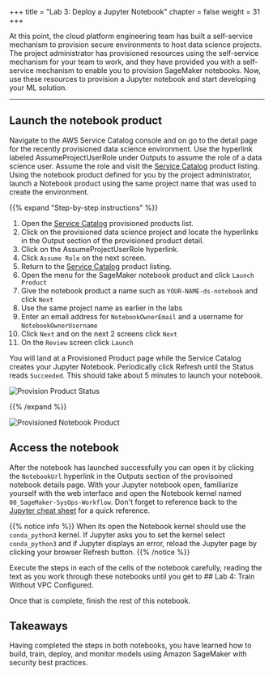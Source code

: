 +++
title = "Lab 3: Deploy a Jupyter Notebook"
chapter = false
weight = 31
+++

At this point, the cloud platform engineering team has built a self-service mechanism to provision secure environments to host data science projects.  The project administrator has provisioned resources using the self-service mechanism for your team to work, and they have provided you with a self-service mechanism to enable you to provision SageMaker notebooks.  Now, use these resources to provision a Jupyter notebook and start developing your ML solution.

---

## Launch the notebook product

Navigate to the AWS Service Catalog console and on go to the detail page for the recently provisioned data science environment.  Use the hyperlink labeled AssumeProjectUserRole under Outputs to assume the role of a data science user. Assume the role and visit the [Service Catalog](https://console.aws.amazon.com/servicecatalog/home?#/products) product listing.  Using the notebook product defined for you by the project administrator, launch a Notebook product using the same project name that was used to create the environment.

{{% expand "Step-by-step instructions" %}}
1. Open the [Service Catalog](https://console.aws.amazon.com/servicecatalog/home?isSceuc=true#/stacks) provisioned products list.
1. Click on the provisioned data science project and locate the hyperlinks in the Output section of the provisioned product detail.
1. Click on the AssumeProjectUserRole hyperlink.
1. Click `Assume Role` on the next screen.
1. Return to the [Service Catalog](https://console.aws.amazon.com/servicecatalog/home?#/products) product listing.
1. Open the menu for the SageMaker notebook product and click `Launch Product`
1. Give the notebook product a name such as `YOUR-NAME-ds-notebook` and click `Next`
1. Use the same project name as earlier in the labs
1. Enter an email address for `NotebookOwnerEmail` and a username for `NotebookOwnerUsername`
1. Click `Next` and on the next 2 screens click `Next`
1. On the `Review` screen click `Launch`

You will land at a Provisioned Product page while the Service Catalog creates your Jupyter Notebook.  Periodically click Refresh until the Status reads `Succeeded`.  This should take about 5 minutes to launch your notebook.

![Provision Product Status](/images/launch_product_status.png)

{{% /expand %}}

![Provisioned Notebook Product](/images/provisioned_product.png)

## Access the notebook
After the notebook has launched successfully you can open it by clicking the `NotebookUrl` hyperlink in the Outputs section of the provisoined notebook details page. With your Jupyter notebook open, familiarize yourself with the web interface and open the Notebook kernel named `00_SageMaker-SysOps-Workflow`.  Don't forget to reference back to the [Jupyter cheat sheet](https://www.edureka.co/blog/cheatsheets/jupyter-notebook-cheat-sheet) for a quick reference.

{{% notice info %}}
When its open the Notebook kernel should use the `conda_python3` kernel.  If Jupyter asks you to set the kernel select `conda_python3` and if Jupyter displays an error, reload the Jupyter page by clicking your browser Refresh button.
{{% /notice %}}

Execute the steps in each of the cells of the notebook carefully, reading the text as you work through these notebooks until you get to ## Lab 4: Train Without VPC Configured. 

Once that is complete, finish the rest of this notebook. 

## Takeaways

Having completed the steps in both notebooks, you have learned how to build, train, deploy, and monitor models using Amazon SageMaker with security best practices. 

